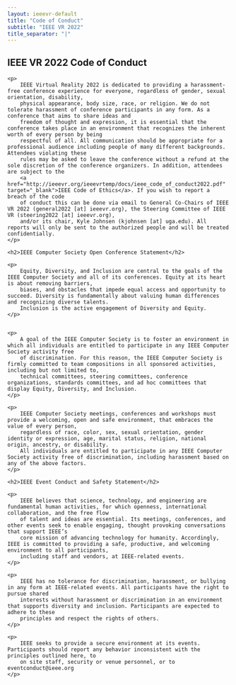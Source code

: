 ```yaml
---
layout: ieeevr-default
title: "Code of Conduct"
subtitle: "IEEE VR 2022"
title_separator: "|"
---
```


<div>
    <h2>IEEE VR 2022 Code of Conduct</h2>

    <p>
        IEEE Virtual Reality 2022 is dedicated to providing a harassment-free conference experience for everyone, regardless of gender, sexual orientation, disability,
        physical appearance, body size, race, or religion. We do not tolerate harassment of conference participants in any form. As a conference that aims to share ideas and 
        freedom of thought and expression, it is essential that the conference takes place in an environment that recognizes the inherent worth of every person by being 
        respectful of all. All communication should be appropriate for a professional audience including people of many different backgrounds. Attendees violating these 
        rules may be asked to leave the conference without a refund at the sole discretion of the conference organizers. In addition, attendees are subject to the 
        <a href="http://ieeevr.org/ieeevrtemp/docs/ieee_code_of_conduct2022.pdf" target="_blank">IEEE Code of Ethics</a>. If you wish to report a breach of the code 
        of conduct this can be done via email to General Co-Chairs of IEEE VR 2022 (general2022 [at] ieeevr.org), the Steering Committee of IEEE VR (steering2022 [at] ieeevr.org), 
        and/or its chair, Kyle Johnsen (kjohnsen [at] uga.edu). All reports will only be sent to the authorized people and will be treated confidentially.
    </p>

    <h2>IEEE Computer Society Open Conference Statement</h2>

    <p>
        Equity, Diversity, and Inclusion are central to the goals of the IEEE Computer Society and all of its conferences. Equity at its heart is about removing barriers, 
        biases, and obstacles that impede equal access and opportunity to succeed. Diversity is fundamentally about valuing human differences and recognizing diverse talents. 
        Inclusion is the active engagement of Diversity and Equity.
    </p>


    <p>
        A goal of the IEEE Computer Society is to foster an environment in which all individuals are entitled to participate in any IEEE Computer Society activity free 
        of discrimination. For this reason, the IEEE Computer Society is firmly committed to team compositions in all sponsored activities, including but not limited to, 
        technical committees, steering committees, conference organizations, standards committees, and ad hoc committees that display Equity, Diversity, and Inclusion.
    </p>

    <p>
        IEEE Computer Society meetings, conferences and workshops must provide a welcoming, open and safe environment, that embraces the value of every person, 
        regardless of race, color, sex, sexual orientation, gender identity or expression, age, marital status, religion, national origin, ancestry, or disability.
        All individuals are entitled to participate in any IEEE Computer Society activity free of discrimination, including harassment based on any of the above factors.
    </p>

    <h2>IEEE Event Conduct and Safety Statement</h2>

    <p>
        IEEE believes that science, technology, and engineering are fundamental human activities, for which openness, international collaboration, and the free flow 
        of talent and ideas are essential. Its meetings, conferences, and other events seek to enable engaging, thought provoking conversations that support IEEE’s 
        core mission of advancing technology for humanity. Accordingly, IEEE is committed to providing a safe, productive, and welcoming environment to all participants, 
        including staff and vendors, at IEEE-related events.
    </p>

    <p>
        IEEE has no tolerance for discrimination, harassment, or bullying in any form at IEEE-related events. All participants have the right to pursue shared 
        interests without harassment or discrimination in an environment that supports diversity and inclusion. Participants are expected to adhere to these 
        principles and respect the rights of others.
    </p>

    <p>
        IEEE seeks to provide a secure environment at its events. Participants should report any behavior inconsistent with the principles outlined here, to 
        on site staff, security or venue personnel, or to eventconduct@ieee.org    
    </p>
</div>